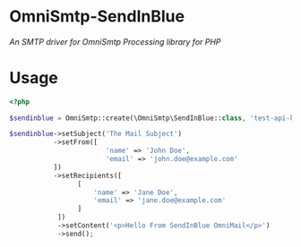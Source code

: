 # OmniSmtp-SendInBlue

###### An SMTP driver for OmniSmtp Processing library for PHP

# Usage

```php
<?php

$sendinblue = OmniSmtp::create(\OmniSmtp\SendInBlue::class, 'test-api-key');

$sendinblue->setSubject('The Mail Subject')
           ->setFrom([
                        'name' => 'John Doe',
                        'email' => 'john.doe@example.com'
           ])
           ->setRecipients([
                 [
                     'name' => 'Jane Doe',
                     'email' => 'jane.doe@example.com'
                 ]
            ])
            ->setContent('<p>Hello From SendInBlue OmniMail</p>')
            ->send();
```

